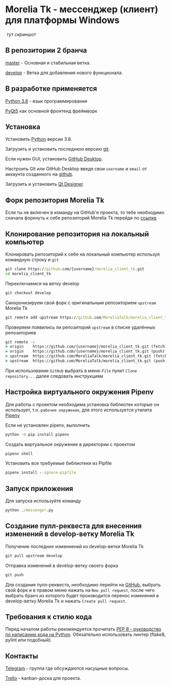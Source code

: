 # Morelia Tk - мессенджер (клиент) для платформы Windows #

![]() *тут скриншот*

## В репозитории 2 бранча ##

[master](https://github.com/MoreliaTalk/morelia_client_tk/tree/master) - Основная и стабильная ветка.

[develop](https://github.com/MoreliaTalk/morelia_client_tk/tree/develop) - Ветка для добавления нового функционала.

## В разработке применяется ##

[Python 3.8](https://www.python.org/) - язык программирования

[PyQt5](https://www.riverbankcomputing.com/software/pyqt/) как основной фронтенд фреймворк

## Установка ##

Установить [Python](https://www.python.org/downloads/) версии 3.8.

Загрузить и установить последнюю версию [git](https://git-scm.com/downloads).

Если нужен GUI, установить [GitHub Desktop](https://desktop.github.com/).

Настроить Git или GitHub Desktop введя свои `username` и `email` от аккаунта созданного на [github](https://www.github.com).

Загрузить и установить [Qt Designer](https://build-system.fman.io/qt-designer-download)

## Форк репозитория Morelia Tk ##

Если ты не включен в команду на GitHub'е проекта, то тебе необходимо сначала форкнуть к себе репозиторий Morelia Tk перейдя по [ссылке](https://github.com/MoreliaTalk/morelia_client_tk/fork).

## Клонирование репозитория на локальный компьютер ##

Клонировать репозиторий к себе на локальный компьютер используя командную строку и `git`

```cmd
git clone https://github.com/{username}/morelia_client_tk.git
cd morelia_client_tk
```

Переключаемся на ветку develop

```cmd
git checkout develop
```

Синхронизируем свой форк с оригинальным репозиторием `upstream` Morelia Tk

```cmd
git remote add upstream https://github.com/MoreliaTalk/morelia_client_tk.git
```

Проверяем появились ли репозиторий `upstream` в списке удалённых репозиториев

```cmd
git remote -v
> origin    https://github.com/{username}/morelia_client_tk.git (fetch)
> origin    https://github.com/{username}/morelia_client_tk.git (push)
> upstream  https://github.com/MoreliaTalk/morelia_client_tk.git (fetch)
> upstream  https://github.com/MoreliaTalk/morelia_client_tk.git (push)
```

При использовании `GitHub` выбрать в меню `File` пункт `Clone repository...` далее следовать инструкциям

## Настройка виртуального окружения Pipenv ##

Для работы с проектом необходима установка библиотек которые он использует, т.н. `рабочее окружение`, для этого используется утилита [Pipenv](https://github.com/pypa/pipenv)

Если не установлен pipenv, выполнить

```cmd
python -m pip install pipenv
```

Создать виртуальное окружение в директории с проектом

```cmd
pipenv shell
```

Установить все требуемые библиотеки из Pipfile

```cmd
pipenv install --ignore-pipfile
```

## Запуск приложения ##

Для запуска используйте команду

```cmd
python ./messenger.py
```

## Создание пулл-реквеста для внесенния изменений в develop-ветку Morelia Tk ##

Получение последних изменнений из develop-ветки Morelia Tk

```cmd
git pull upstream develop
```

Отправка изменений в develop-ветку своего форка

```cmd
git push
```

Для создания пулл-реквеста, необходимо перейти на [GitHub](https://www.github.com), выбрать свой форк и в правом меню нажать на `New pull request`, после чего выбрать бранч из которого будет производится перенос изменений в develop-ветку Morelia Tk и нажать `Create pull request`.

## Требования к стилю кода ##

Перед началом работы рекомендуется прочитать [PEP 8 - руководство по написанию кода на Python](https://pythonworld.ru/osnovy/pep-8-rukovodstvo-po-napisaniyu-koda-na-python.html). Обязательно использовать линтер (flake8, pylint или подобный).

## Контакты ##

[Telegram](https://t.me/joinchat/LImHShzAmIWvpMxDTr5Vxw) - группа где обсуждаются насущные вопросы.

[Trello](https://trello.com/b/qXjJFTP3/develop) - kanban-доска для проекта.
